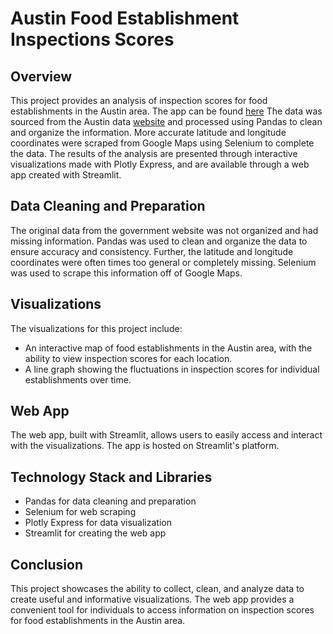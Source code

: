 # Austin Food Establishment Inspections Scores

## Overview
This project provides an analysis of inspection scores for food establishments in the Austin area. The app can be found [here](https://crispybacon233-health-inspections-app-1qnsr3.streamlit.app/) The data was sourced from the Austin data [website](https://data.austintexas.gov/Health-and-Community-Services/Food-Establishment-Inspection-Scores/ecmv-9xxi) and processed using Pandas to clean and organize the information. More accurate latitude and longitude coordinates were scraped from Google Maps using Selenium to complete the data. The results of the analysis are presented through interactive visualizations made with Plotly Express, and are available through a web app created with Streamlit.

## Data Cleaning and Preparation
The original data from the government website was not organized and had missing information. Pandas was used to clean and organize the data to ensure accuracy and consistency. Further, the latitude and longitude coordinates were often times too general or completely missing. Selenium was used to scrape this information off of Google Maps.

## Visualizations
The visualizations for this project include:
- An interactive map of food establishments in the Austin area, with the ability to view inspection scores for each location.
- A line graph showing the fluctuations in inspection scores for individual establishments over time.

## Web App
The web app, built with Streamlit, allows users to easily access and interact with the visualizations. The app is hosted on Streamlit's platform.

## Technology Stack and Libraries
- Pandas for data cleaning and preparation
- Selenium for web scraping
- Plotly Express for data visualization
- Streamlit for creating the web app

## Conclusion
This project showcases the ability to collect, clean, and analyze data to create useful and informative visualizations. The web app provides a convenient tool for individuals to access information on inspection scores for food establishments in the Austin area.
